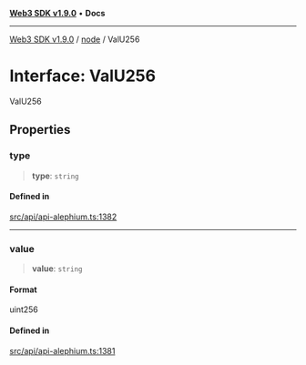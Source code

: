 [**Web3 SDK v1.9.0**](../../../README.md) • **Docs**

***

[Web3 SDK v1.9.0](../../../globals.md) / [node](../README.md) / ValU256

# Interface: ValU256

ValU256

## Properties

### type

> **type**: `string`

#### Defined in

[src/api/api-alephium.ts:1382](https://github.com/Mystic-Nayy/alephium-web3/blob/ee41f5e0e7d7fb0b155fe62f05b2ac03772895ca/packages/web3/src/api/api-alephium.ts#L1382)

***

### value

> **value**: `string`

#### Format

uint256

#### Defined in

[src/api/api-alephium.ts:1381](https://github.com/Mystic-Nayy/alephium-web3/blob/ee41f5e0e7d7fb0b155fe62f05b2ac03772895ca/packages/web3/src/api/api-alephium.ts#L1381)
